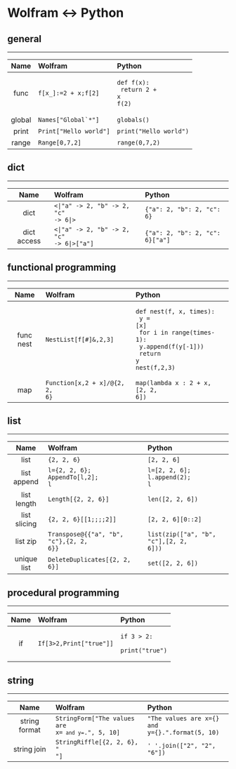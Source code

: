 # Wolfram ↔ Python
## general
---
 Name | Wolfram | Python
:---:|:---|:---
func|<code>f[x_]:=2 + x;f[2]</code>|<pre><code>def f(x):<br>	return 2 + x<br>f(2)<br></code></pre>
global|<code>Names["Global`*"]</code>|<code>globals()</code>
print|<code>Print["Hello world"]</code>|<code>print("Hello world")</code>
range|<code>Range[0,7,2]</code>|<code>range(0,7,2)</code>


## dict
---
 Name | Wolfram | Python
:---:|:---|:---
dict|<code><\|"a" -> 2, "b" -> 2, "c" -> 6\|></code>|<code>{"a": 2, "b": 2, "c": 6}</code>
dict access|<code><\|"a" -> 2, "b" -> 2, "c" -> 6\|>["a"]</code>|<code>{"a": 2, "b": 2, "c": 6}["a"]</code>


## functional programming
---
 Name | Wolfram | Python
:---:|:---|:---
func nest|<code>NestList[f[#]&,2,3]</code>|<pre><code>def nest(f, x, times):<br>    y = [x]<br>    for i in range(times-1):<br>        y.append(f(y[-1]))<br>    return y<br>nest(f,2,3)<br></code></pre>
map|<code>Function[x,2 + x]/@{2, 2, 6}</code>|<code>map(lambda x : 2 + x, [2, 2, 6])</code>


## list
---
 Name | Wolfram | Python
:---:|:---|:---
list|<code>{2, 2, 6}</code>|<code>[2, 2, 6]</code>
list append|<code>l={2, 2, 6}; AppendTo[l,2]; l</code>|<code>l=[2, 2, 6]; l.append(2); l</code>
list length|<code>Length[{2, 2, 6}]</code>|<code>len([2, 2, 6])</code>
list slicing|<code>{2, 2, 6}[[1;;;;2]]</code>|<code>[2, 2, 6][0::2]</code>
list zip|<code>Transpose@{{"a", "b", "c"},{2, 2, 6}}</code>|<code>list(zip(["a", "b", "c"],[2, 2, 6]))</code>
unique list|<code>DeleteDuplicates[{2, 2, 6}]</code>|<code>set([2, 2, 6])</code>


## procedural programming
---
 Name | Wolfram | Python
:---:|:---|:---
if|<code>If[3>2,Print["true"]]</code>|<pre><code>if 3 > 2:<br>	print("true")<br></code></pre>


## string
---
 Name | Wolfram | Python
:---:|:---|:---
string format|<code>StringForm["The values are x=`` and y=``.", 5, 10]</code>|<code>"The values are x={} and y={}.".format(5, 10)</code>
string join|<code>StringRiffle[{2, 2, 6}, " "]</code>|<code>' '.join(["2", "2", "6"])</code>


